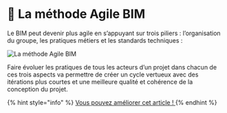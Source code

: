 # 🚀 La méthode Agile BIM

Le BIM peut devenir plus agile en s’appuyant sur trois piliers : l’organisation du groupe, les pratiques métiers et les standards techniques :

![La m&#xE9;thode Agile BIM](../../.gitbook/assets/agilebim-schema-20190605-01.png)

Faire évoluer les pratiques de tous les acteurs d’un projet dans chacun de ces trois aspects va permettre de créer un cycle vertueux avec des itérations plus courtes et une meilleure qualité et cohérence de la conception du projet.

{% hint style="info" %}
[Vous pouvez améliorer cet article ! ](../communaute-agile-bim/contribuer.md)
{% endhint %}

